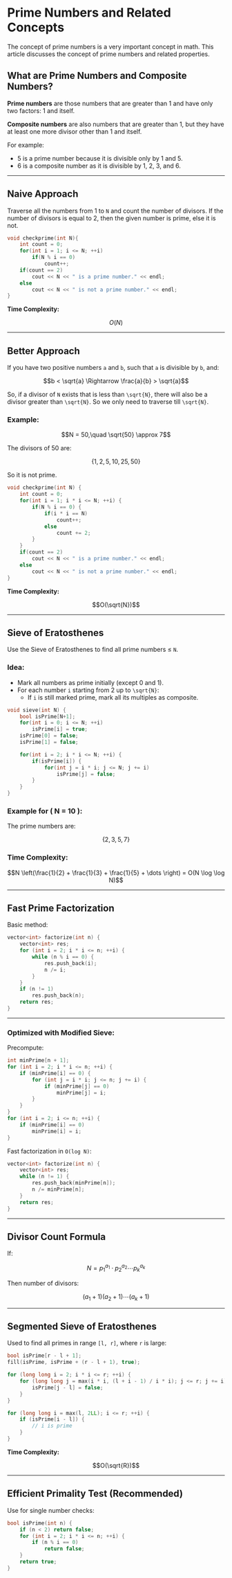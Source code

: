 # Prime Numbers and Related Concepts

The concept of prime numbers is a very important concept in math. This article discusses the concept of prime numbers and related properties.

## What are Prime Numbers and Composite Numbers?

**Prime numbers** are those numbers that are greater than 1 and have only two factors: 1 and itself.

**Composite numbers** are also numbers that are greater than 1, but they have at least one more divisor other than 1 and itself.

For example:

- 5 is a prime number because it is divisible only by 1 and 5.
- 6 is a composite number as it is divisible by 1, 2, 3, and 6.

---

## Naive Approach

Traverse all the numbers from 1 to `N` and count the number of divisors. If the number of divisors is equal to 2, then the given number is prime, else it is not.

```cpp
void checkprime(int N){
    int count = 0;
    for(int i = 1; i <= N; ++i)
        if(N % i == 0)
            count++;
    if(count == 2)
        cout << N << " is a prime number." << endl;
    else
        cout << N << " is not a prime number." << endl;
}
```

**Time Complexity:**
```math
O(N)
```

---

## Better Approach

If you have two positive numbers `a` and `b`, such that `a` is divisible by `b`, and:

```math
b < \sqrt{a} \Rightarrow \frac{a}{b} > \sqrt{a}
```

So, if a divisor of `N` exists that is less than `\sqrt{N}`, there will also be a divisor greater than `\sqrt{N}`. So we only need to traverse till `\sqrt{N}`.

### Example:
```math
N = 50,\quad \sqrt{50} \approx 7
```

The divisors of 50 are:
```math
\{1, 2, 5, 10, 25, 50\}
```

So it is not prime.

```cpp
void checkprime(int N) {
    int count = 0;
    for(int i = 1; i * i <= N; ++i) {
        if(N % i == 0) {
            if(i * i == N)
                count++;
            else
                count += 2;
        }
    }
    if(count == 2)
        cout << N << " is a prime number." << endl;
    else
        cout << N << " is not a prime number." << endl;
}
```

**Time Complexity:**
```math
O(\sqrt{N})
```

---

## Sieve of Eratosthenes

Use the Sieve of Eratosthenes to find all prime numbers ≤ `N`.

### Idea:
- Mark all numbers as prime initially (except 0 and 1).
- For each number `i` starting from 2 up to `\sqrt{N}`:
  - If `i` is still marked prime, mark all its multiples as composite.

```cpp
void sieve(int N) {
    bool isPrime[N+1];
    for(int i = 0; i <= N; ++i)
        isPrime[i] = true;
    isPrime[0] = false;
    isPrime[1] = false;

    for(int i = 2; i * i <= N; ++i) {
        if(isPrime[i]) {
            for(int j = i * i; j <= N; j += i)
                isPrime[j] = false;
        }
    }
}
```

### Example for \( N = 10 \):
The prime numbers are:
```math
\{2, 3, 5, 7\}
```

### Time Complexity:
```math
N \left(\frac{1}{2} + \frac{1}{3} + \frac{1}{5} + \dots \right) = O(N \log \log N)
```

---

## Fast Prime Factorization

Basic method:

```cpp
vector<int> factorize(int n) {
    vector<int> res;
    for (int i = 2; i * i <= n; ++i) {
        while (n % i == 0) {
            res.push_back(i);
            n /= i;
        }
    }
    if (n != 1)
        res.push_back(n);
    return res;
}
```

---

### Optimized with Modified Sieve:

Precompute:
```cpp
int minPrime[n + 1];
for (int i = 2; i * i <= n; ++i) {
    if (minPrime[i] == 0) {
        for (int j = i * i; j <= n; j += i) {
            if (minPrime[j] == 0)
                minPrime[j] = i;
        }
    }
}
for (int i = 2; i <= n; ++i) {
    if (minPrime[i] == 0)
        minPrime[i] = i;
}
```

Fast factorization in `O(log N)`:

```cpp
vector<int> factorize(int n) {
    vector<int> res;
    while (n != 1) {
        res.push_back(minPrime[n]);
        n /= minPrime[n];
    }
    return res;
}
```

---

## Divisor Count Formula

If:
```math
N = p_1^{a_1} \cdot p_2^{a_2} \cdots p_k^{a_k}
```

Then number of divisors:
```math
(a_1 + 1)(a_2 + 1) \cdots (a_k + 1)
```

---

## Segmented Sieve of Eratosthenes

Used to find all primes in range `[l, r]`, where `r` is large:

```cpp
bool isPrime[r - l + 1];
fill(isPrime, isPrime + (r - l + 1), true);

for (long long i = 2; i * i <= r; ++i) {
    for (long long j = max(i * i, (l + i - 1) / i * i); j <= r; j += i) {
        isPrime[j - l] = false;
    }
}

for (long long i = max(l, 2LL); i <= r; ++i) {
    if (isPrime[i - l]) {
        // i is prime
    }
}
```

**Time Complexity:**
```math
O(\sqrt{R})
```

---

## Efficient Primality Test (Recommended)

Use for single number checks:

```cpp
bool isPrime(int n) {
    if (n < 2) return false;
    for (int i = 2; i * i <= n; ++i) {
        if (n % i == 0)
            return false;
    }
    return true;
}
```
